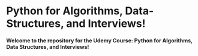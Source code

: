 # Python for Algorithms, Data-Structures, and Interviews!
#### Welcome to the repository for the Udemy Course: Python for Algorithms, Data Structures, and Interviews!


